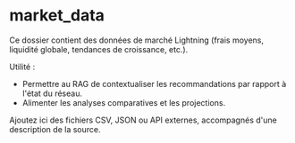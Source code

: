 # market_data

Ce dossier contient des données de marché Lightning (frais moyens, liquidité globale, tendances de croissance, etc.).

Utilité :
- Permettre au RAG de contextualiser les recommandations par rapport à l'état du réseau.
- Alimenter les analyses comparatives et les projections.

Ajoutez ici des fichiers CSV, JSON ou API externes, accompagnés d'une description de la source. 